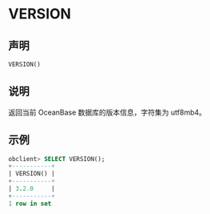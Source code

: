 # VERSION

## 声明

```sql
VERSION()
```

## 说明

返回当前 OceanBase 数据库的版本信息，字符集为 utf8mb4。

## 示例

```sql
obclient> SELECT VERSION();
+-----------+
| VERSION() |
+-----------+
| 3.2.0     |
+-----------+
1 row in set
```
